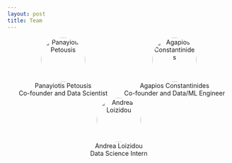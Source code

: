 ```yaml
---
layout: post
title: Team
---
```



<div style="display: flex; justify-content: space-between;">

  <figure style="flex: 1; text-align: center; margin: 1px;">
    <img alt="Panayiotis Petousis" src="https://media.licdn.com/dms/image/v2/C5603AQE7xSZh5ud22g/profile-displayphoto-shrink_800_800/profile-displayphoto-shrink_800_800/0/1600714269180?e=1741219200&v=beta&t=Ia1SHnme1ZW5HxmEflF5K08Kyjt2z060rVWDVqYdnbw" style="width: 100px; height: 100px; border-radius: 50%;" />
    <figcaption>
      Panayiotis Petousis<br>
      Co-founder and Data Scientist
    </figcaption>
  </figure>

  <figure style="flex: 1; text-align: center; margin: 1px;">
    <img alt="Agapios Constantinides" src="https://media.licdn.com/dms/image/v2/C5603AQHj0feKEVMGhg/profile-displayphoto-shrink_400_400/profile-displayphoto-shrink_400_400/0/1651612374221?e=1741219200&v=beta&t=JtwpG8OPH9s69TqE9JlMEsArVdbR9Awz-DhGfuLTlws" style="width: 100px; height: 100px; border-radius: 50%;" />
    <figcaption>
      Agapios Constantinides<br>
      Co-founder and Data/ML Engineer
    </figcaption>
  </figure>

</div>

<div style="display: flex; justify-content: space-between;">

  <figure style="flex: 1; text-align: center; margin: 1px;">
    <img alt="Andrea Loizidou" src="https://media.licdn.com/dms/image/v2/D4D03AQG4VkRFkYWQ2A/profile-displayphoto-shrink_100_100/profile-displayphoto-shrink_100_100/0/1732041650641?e=1741219200&v=beta&t=2g-PYg2oh-tePuw6y0PhgRs2AoXwpqBwMRu-lEr_vjM" style="width: 100px; height: 100px; border-radius: 50%;" />
    <figcaption>
      Andrea Loizidou<br>
      Data Science Intern
    </figcaption>
  </figure>

</div>


